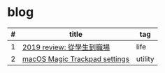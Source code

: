 # blog

| #  | title  | tag  |
|---|---|---|
| 1  |  [2019 review: 從學生到職場](https://github.com/peterwe2/blog/issues/1) |  life |
| 2  |  [macOS Magic Trackpad settings](https://github.com/peterwe2/blog/issues/2) |  utility |
